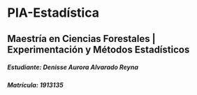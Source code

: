 # PIA-Estadística
## Maestría en Ciencias Forestales | Experimentación y Métodos Estadísticos
##### Estudiante: Denisse Aurora Alvarado Reyna
##### Matrícula: 1913135
